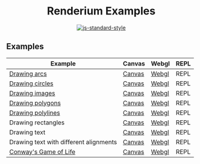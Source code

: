 <h1 align="center">Renderium Examples</h1>
<p align="center">
  <a href="https://github.com/feross/standard" target="_blank">
    <img src="https://img.shields.io/badge/code%20style-standard-brightgreen.svg?style=flat" alt="js-standard-style"/>
  </a>
</p>

## Examples

Example | Canvas | Webgl | REPL
------- | ------- | ------- | ------- 
[Drawing arcs](https://github.com/renderium/examples/tree/master/arcs) | [Canvas](http://codepen.io/broadsw0rd/pen/amyjmZ) | [Webgl](http://codepen.io/broadsw0rd/pen/XMJeOd) | REPL
[Drawing circles](https://github.com/renderium/examples/tree/master/circles) | [Canvas](http://codepen.io/broadsw0rd/pen/xEXNkP) | [Webgl](http://codepen.io/broadsw0rd/pen/LWEzqL) | REPL
[Drawing images](https://github.com/renderium/examples/tree/master/images) | [Canvas](http://codepen.io/broadsw0rd/pen/zKPOKd) | [Webgl](http://codepen.io/broadsw0rd/pen/ZeYXPG) | REPL
[Drawing polygons](https://github.com/renderium/examples/tree/master/polygons) | [Canvas](http://codepen.io/broadsw0rd/pen/NRBJpB) | [Webgl](http://codepen.io/broadsw0rd/pen/JWorzW) | REPL
[Drawing polylines](https://github.com/renderium/examples/tree/master/polylines) | [Canvas](http://codepen.io/broadsw0rd/pen/amjrKN) | [Webgl](http://codepen.io/broadsw0rd/pen/ryaGbe) | REPL
Drawing rectangles | [Canvas](http://codepen.io/broadsw0rd/pen/VKGZRq) | [Webgl](http://codepen.io/broadsw0rd/pen/LWEzvj) | REPL
Drawing text | [Canvas](http://codepen.io/broadsw0rd/pen/ozPbRa) | [Webgl](http://codepen.io/broadsw0rd/pen/PpwJgy) | REPL
Drawing text with different alignments | [Canvas](http://codepen.io/broadsw0rd/pen/LRkoqJ) | [Webgl](http://codepen.io/broadsw0rd/pen/ygqMad) | REPL
[Conway's Game of Life](https://github.com/renderium/examples/tree/master/life) | [Canvas](http://codepen.io/broadsw0rd/pen/KgJrLy) | [Webgl](http://codepen.io/broadsw0rd/pen/jBEGRg) | REPL
